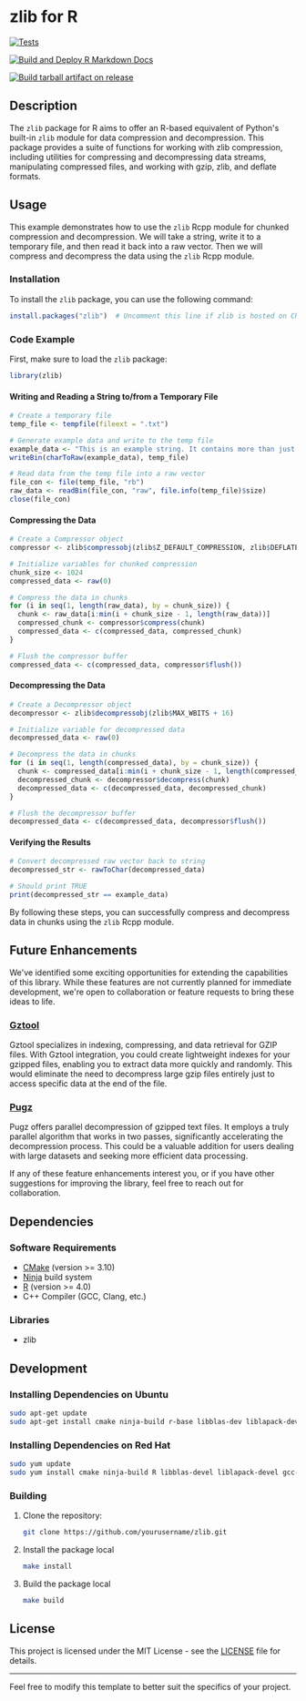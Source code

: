 # zlib for R
[![Tests](https://github.com/sgeist-ionos/R-zlib/actions/workflows/test.yml/badge.svg?branch=main)](https://github.com/sgeist-ionos/R-zlib/actions/workflows/test.yml)

[![Build and Deploy R Markdown Docs](https://github.com/sgeist-ionos/R-zlib/actions/workflows/build-docs.yml/badge.svg?branch=main)](https://sgeist-ionos.github.io/R-zlib/)

[![Build tarball artifact on release](https://github.com/sgeist-ionos/R-zlib/actions/workflows/build.yml/badge.svg)](https://github.com/sgeist-ionos/R-zlib/actions/workflows/build.yml)
## Description

The `zlib` package for R aims to offer an R-based equivalent of Python's built-in `zlib` module for data compression and decompression. This package provides a suite of functions for working with zlib compression, including utilities for compressing and decompressing data streams, manipulating compressed files, and working with gzip, zlib, and deflate formats.

## Usage

This example demonstrates how to use the `zlib` Rcpp module for chunked compression and decompression. We will take a string, write it to a temporary file, and then read it back into a raw vector. Then we will compress and decompress the data using the `zlib` Rcpp module.

### Installation

To install the `zlib` package, you can use the following command:

```R
install.packages("zlib")  # Uncomment this line if zlib is hosted on CRAN or a similar repo
```

### Code Example

First, make sure to load the `zlib` package:

```R
library(zlib)
```

#### Writing and Reading a String to/from a Temporary File

```R
# Create a temporary file
temp_file <- tempfile(fileext = ".txt")

# Generate example data and write to the temp file
example_data <- "This is an example string. It contains more than just 'hello, world!'"
writeBin(charToRaw(example_data), temp_file)

# Read data from the temp file into a raw vector
file_con <- file(temp_file, "rb")
raw_data <- readBin(file_con, "raw", file.info(temp_file)$size)
close(file_con)
```

#### Compressing the Data

```R
# Create a Compressor object
compressor <- zlib$compressobj(zlib$Z_DEFAULT_COMPRESSION, zlib$DEFLATED, zlib$MAX_WBITS + 16)

# Initialize variables for chunked compression
chunk_size <- 1024
compressed_data <- raw(0)

# Compress the data in chunks
for (i in seq(1, length(raw_data), by = chunk_size)) {
  chunk <- raw_data[i:min(i + chunk_size - 1, length(raw_data))]
  compressed_chunk <- compressor$compress(chunk)
  compressed_data <- c(compressed_data, compressed_chunk)
}

# Flush the compressor buffer
compressed_data <- c(compressed_data, compressor$flush())
```

#### Decompressing the Data

```R
# Create a Decompressor object
decompressor <- zlib$decompressobj(zlib$MAX_WBITS + 16)

# Initialize variable for decompressed data
decompressed_data <- raw(0)

# Decompress the data in chunks
for (i in seq(1, length(compressed_data), by = chunk_size)) {
  chunk <- compressed_data[i:min(i + chunk_size - 1, length(compressed_data))]
  decompressed_chunk <- decompressor$decompress(chunk)
  decompressed_data <- c(decompressed_data, decompressed_chunk)
}

# Flush the decompressor buffer
decompressed_data <- c(decompressed_data, decompressor$flush())
```

#### Verifying the Results

```R
# Convert decompressed raw vector back to string
decompressed_str <- rawToChar(decompressed_data)

# Should print TRUE
print(decompressed_str == example_data)
```

By following these steps, you can successfully compress and decompress data in chunks using the `zlib` Rcpp module.

## Future Enhancements

We've identified some exciting opportunities for extending the capabilities of this library. While these features are not currently planned for immediate development, we're open to collaboration or feature requests to bring these ideas to life.

### [Gztool](https://github.com/circulosmeos/gztool)

Gztool specializes in indexing, compressing, and data retrieval for GZIP files. With Gztool integration, you could create lightweight indexes for your gzipped files, enabling you to extract data more quickly and randomly. This would eliminate the need to decompress large gzip files entirely just to access specific data at the end of the file.

### [Pugz](https://github.com/Piezoid/pugz)

Pugz offers parallel decompression of gzipped text files. It employs a truly parallel algorithm that works in two passes, significantly accelerating the decompression process. This could be a valuable addition for users dealing with large datasets and seeking more efficient data processing.

If any of these feature enhancements interest you, or if you have other suggestions for improving the library, feel free to reach out for collaboration.

## Dependencies

### Software Requirements

- [CMake](https://cmake.org/) (version >= 3.10)
- [Ninja](https://ninja-build.org/) build system
- [R](https://www.r-project.org/) (version >= 4.0)
- C++ Compiler (GCC, Clang, etc.)

### Libraries

- zlib

## Development

### Installing Dependencies on Ubuntu

```bash
sudo apt-get update
sudo apt-get install cmake ninja-build r-base libblas-dev liblapack-dev build-essential
```

### Installing Dependencies on Red Hat

```bash
sudo yum update
sudo yum install cmake ninja-build R libblas-devel liblapack-devel gcc-c++
```

### Building

1. Clone the repository:
    ```bash
    git clone https://github.com/yourusername/zlib.git
    ```

2. Install the package local
   ```bash
   make install
   ```

3. Build the package local
   ```bash
   make build
   ```

## License

This project is licensed under the MIT License - see the [LICENSE](LICENSE) file for details.

---

Feel free to modify this template to better suit the specifics of your project.
